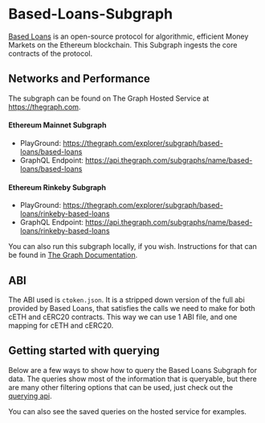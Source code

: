 # Based-Loans-Subgraph

[Based Loans](https://based.money/) is an open-source protocol for algorithmic, efficient Money Markets on the Ethereum blockchain. This Subgraph ingests the core contracts of the protocol.

## Networks and Performance

The subgraph can be found on The Graph Hosted Service at https://thegraph.com.

#### Ethereum Mainnet Subgraph

- PlayGround: https://thegraph.com/explorer/subgraph/based-loans/based-loans
- GraphQL Endpoint: https://api.thegraph.com/subgraphs/name/based-loans/based-loans

#### Ethereum Rinkeby Subgraph

- PlayGround: https://thegraph.com/explorer/subgraph/based-loans/rinkeby-based-loans
- GraphQL Endpoint: https://api.thegraph.com/subgraphs/name/based-loans/rinkeby-based-loans

You can also run this subgraph locally, if you wish. Instructions for that can be found in [The Graph Documentation](https://thegraph.com/docs/quick-start).

## ABI

The ABI used is `ctoken.json`. It is a stripped down version of the full abi provided by Based Loans, that satisfies the calls we need to make for both cETH and cERC20 contracts. This way we can use 1 ABI file, and one mapping for cETH and cERC20.

## Getting started with querying

Below are a few ways to show how to query the Based Loans Subgraph for data. The queries show most of the information that is queryable, but there are many other filtering options that can be used, just check out the [querying api](https://github.com/graphprotocol/graph-node/blob/master/docs/graphql-api.md).

You can also see the saved queries on the hosted service for examples.
